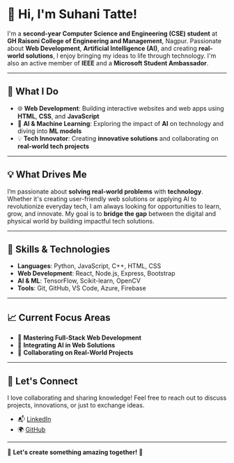# 👋 Hi, I'm **Suhani Tatte**!

I'm a **second-year Computer Science and Engineering (CSE) student** at **GH Raisoni College of Engineering and Management**, Nagpur. Passionate about **Web Development**, **Artificial Intelligence (AI)**, and creating **real-world solutions**, I enjoy bringing my ideas to life through technology. I'm also an active member of **IEEE** and a **Microsoft Student Ambassador**.

---

## 🚀 **What I Do**  

- 🌐 **Web Development**: Building interactive websites and web apps using **HTML**, **CSS**, and **JavaScript**
- 🤖 **AI & Machine Learning**: Exploring the impact of **AI** on technology and diving into **ML models**  
- 💡 **Tech Innovator**: Creating **innovative solutions** and collaborating on **real-world tech projects**  

---

## 💡 **What Drives Me**

I’m passionate about **solving real-world problems** with **technology**. Whether it's creating user-friendly web solutions or applying AI to revolutionize everyday tech, I am always looking for opportunities to learn, grow, and innovate. My goal is to **bridge the gap** between the digital and physical world by building impactful tech solutions.

---

## 📂 **Skills & Technologies**

- **Languages**: Python, JavaScript, C++, HTML, CSS  
- **Web Development**: React, Node.js, Express, Bootstrap  
- **AI & ML**: TensorFlow, Scikit-learn, OpenCV  
- **Tools**: Git, GitHub, VS Code, Azure, Firebase  

---

## 📈 **Current Focus Areas**

- 🚀 **Mastering Full-Stack Web Development**  
- 🤖 **Integrating AI in Web Solutions**  
- 🧠 **Collaborating on Real-World Projects**  

---

## 🌟 **Let's Connect**

I love collaborating and sharing knowledge! Feel free to reach out to discuss projects, innovations, or just to exchange ideas.

- 📬 [LinkedIn](https://www.linkedin.com/in/suhani-tatte-a19660273?utm_source=share&utm_campaign=share_via&utm_content=profile&utm_medium=android_app) 
- 🌍 [GitHub](https://github.com/Suhani312006) 

---

🎯 **Let's create something amazing together!** 🌟
